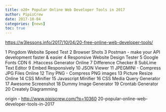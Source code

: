 ```yaml
---
title: o20+ Popular Online Web Developer Tools in 2017
author: PipisCrew
date: 2017-10-04
categories: [news]
toc: true
---
```


https://w3lessons.info/2017/10/04/20-free-online-web-developer-tools/

1 Pingdom Website Speed Test
2 Browser Shots
3 Postman - make your API development faster & easier
4 Responsive Website Design Tester
5 Google Fonts CDN
6 .Htaccess Generator Online
7 Difference Checker
8 SubLime Text Editor
9 Embed Responsively
10 JSON Viewer
11 JPEGMINI - Compress JPG Files Online
12 Tiny PNG - Compress PNG images
13 Picture Resize Online
14 CSS Minifier
15 Javascript Minifier
16 CSS Media Query Generator
17 Awesome Screenshot
18 Dummy Image Generator
19 Crontab Generator
20 Creately Diagramming

origin - http://www.pipiscrew.com/?p=10360 20-popular-online-web-developer-tools-in-2017
